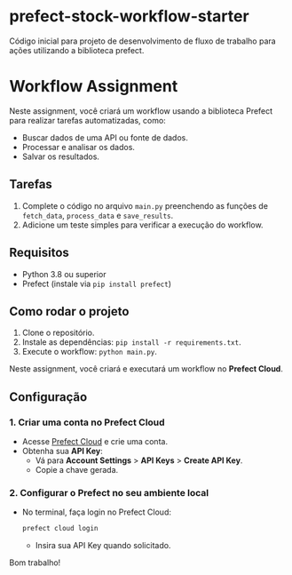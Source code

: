 # prefect-stock-workflow-starter
Código inicial para projeto de desenvolvimento de fluxo de trabalho para ações utilizando a biblioteca prefect.


# Workflow Assignment

Neste assignment, você criará um workflow usando a biblioteca Prefect para realizar tarefas automatizadas, como:
- Buscar dados de uma API ou fonte de dados.
- Processar e analisar os dados.
- Salvar os resultados.

## Tarefas
1. Complete o código no arquivo `main.py` preenchendo as funções de `fetch_data`, `process_data` e `save_results`.
2. Adicione um teste simples para verificar a execução do workflow.

## Requisitos
- Python 3.8 ou superior
- Prefect (instale via `pip install prefect`)

## Como rodar o projeto
1. Clone o repositório.
2. Instale as dependências: `pip install -r requirements.txt`.
3. Execute o workflow: `python main.py`.

Neste assignment, você criará e executará um workflow no **Prefect Cloud**.

## Configuração

### 1. Criar uma conta no Prefect Cloud
- Acesse [Prefect Cloud](https://app.prefect.io/) e crie uma conta.
- Obtenha sua **API Key**:
  - Vá para **Account Settings** > **API Keys** > **Create API Key**.
  - Copie a chave gerada.

### 2. Configurar o Prefect no seu ambiente local
- No terminal, faça login no Prefect Cloud:
  ```bash
  prefect cloud login
  ```
  - Insira sua API Key quando solicitado.

Bom trabalho!

